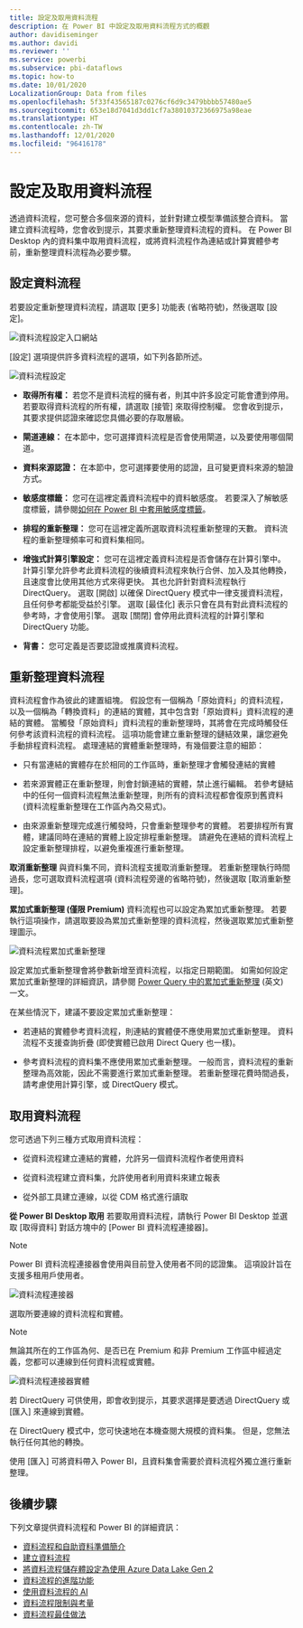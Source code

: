 ```yaml
---
title: 設定及取用資料流程
description: 在 Power BI 中設定及取用資料流程方式的概觀
author: davidiseminger
ms.author: davidi
ms.reviewer: ''
ms.service: powerbi
ms.subservice: pbi-dataflows
ms.topic: how-to
ms.date: 10/01/2020
LocalizationGroup: Data from files
ms.openlocfilehash: 5f33f43565187c0276cf6d9c3479bbbb57480ae5
ms.sourcegitcommit: 653e18d7041d3dd1cf7a38010372366975a98eae
ms.translationtype: HT
ms.contentlocale: zh-TW
ms.lasthandoff: 12/01/2020
ms.locfileid: "96416178"
---
```

# <a name="configure-and-consume-a-dataflow"></a>設定及取用資料流程

透過資料流程，您可整合多個來源的資料，並針對建立模型準備該整合資料。 當建立資料流程時，您會收到提示，其要求重新整理資料流程的資料。 在 Power BI Desktop 內的資料集中取用資料流程，或將資料流程作為連結或計算實體參考前，重新整理資料流程為必要步驟。

## <a name="configuring-a-dataflow"></a>設定資料流程

若要設定重新整理資料流程，請選取 [更多] 功能表 (省略符號)，然後選取 [設定]。

![資料流程設定入口網站](media/dataflows-configure-consume/dataflow-settings.png)

[設定] 選項提供許多資料流程的選項，如下列各節所述。

![資料流程設定](media/dataflows-configure-consume/dataflow-settings-detailed.png)

* **取得所有權：** 若您不是資料流程的擁有者，則其中許多設定可能會遭到停用。 若要取得資料流程的所有權，請選取 [接管] 來取得控制權。 您會收到提示，其要求提供認證來確認您具備必要的存取層級。

* **閘道連線：** 在本節中，您可選擇資料流程是否會使用閘道，以及要使用哪個閘道。 

* **資料來源認證：** 在本節中，您可選擇要使用的認證，且可變更資料來源的驗證方式。

* **敏感度標籤：** 您可在這裡定義資料流程中的資料敏感度。 若要深入了解敏感度標籤，請參閱[如何在 Power BI 中套用敏感度標籤](../../admin/service-security-apply-data-sensitivity-labels.md)。

* **排程的重新整理：** 您可在這裡定義所選取資料流程重新整理的天數。 資料流程的重新整理頻率可和資料集相同。

* **增強式計算引擎設定：** 您可在這裡定義資料流程是否會儲存在計算引擎中。 計算引擎允許參考此資料流程的後續資料流程來執行合併、加入及其他轉換，且速度會比使用其他方式來得更快。 其也允許針對資料流程執行 DirectQuery。 選取 [開啟] 以確保 DirectQuery 模式中一律支援資料流程，且任何參考都能受益於引擎。 選取 [最佳化] 表示只會在具有對此資料流程的參考時，才會使用引擎。 選取 [關閉] 會停用此資料流程的計算引擎和 DirectQuery 功能。

* **背書：** 您可定義是否要認證或推廣資料流程。 

## <a name="refreshing-a-dataflow"></a>重新整理資料流程
資料流程會作為彼此的建置組塊。 假設您有一個稱為「原始資料」的資料流程，以及一個稱為「轉換資料」的連結的實體，其中包含對「原始資料」資料流程的連結的實體。 當觸發「原始資料」資料流程的重新整理時，其將會在完成時觸發任何參考該資料流程的資料流程。 這項功能會建立重新整理的鏈結效果，讓您避免手動排程資料流程。 處理連結的實體重新整理時，有幾個要注意的細節：

* 只有當連結的實體存在於相同的工作區時，重新整理才會觸發連結的實體

* 若來源實體正在重新整理，則會封鎖連結的實體，禁止進行編輯。 若參考鏈結中的任何一個資料流程無法重新整理，則所有的資料流程都會復原到舊資料 (資料流程重新整理在工作區內為交易式)。

* 由來源重新整理完成進行觸發時，只會重新整理參考的實體。 若要排程所有實體，建議同時在連結的實體上設定排程重新整理。 請避免在連結的資料流程上設定重新整理排程，以避免重複進行重新整理。

**取消重新整理** 與資料集不同，資料流程支援取消重新整理。 若重新整理執行時間過長，您可選取資料流程選項 (資料流程旁邊的省略符號)，然後選取 [取消重新整理]。

**累加式重新整理 (僅限 Premium)** 資料流程也可以設定為累加式重新整理。 若要執行這項操作，請選取要設為累加式重新整理的資料流程，然後選取累加式重新整理圖示。

![資料流程累加式重新整理](media/dataflows-configure-consume/dataflow-created-entity.png)

設定累加式重新整理會將參數新增至資料流程，以指定日期範圍。 如需如何設定累加式重新整理的詳細資訊，請參閱 [Power Query 中的累加式重新整理](/power-query/dataflows/incremental-refresh) (英文) 一文。

在某些情況下，建議不要設定累加式重新整理：

* 若連結的實體參考資料流程，則連結的實體便不應使用累加式重新整理。 資料流程不支援查詢折疊 (即使實體已啟用 Direct Query 也一樣)。 

* 參考資料流程的資料集不應使用累加式重新整理。 一般而言，資料流程的重新整理為高效能，因此不需要進行累加式重新整理。 若重新整理花費時間過長，請考慮使用計算引擎，或 DirectQuery 模式。

## <a name="consuming-a-dataflow"></a>取用資料流程

您可透過下列三種方式取用資料流程：

* 從資料流程建立連結的實體，允許另一個資料流程作者使用資料

* 從資料流程建立資料集，允許使用者利用資料來建立報表

* 從外部工具建立連線，以從 CDM 格式進行讀取

**從 Power BI Desktop 取用** 若要取用資料流程，請執行 Power BI Desktop 並選取 [取得資料] 對話方塊中的 [Power BI 資料流程連接器]。

> [!NOTE]
> Power BI 資料流程連接器會使用與目前登入使用者不同的認證集。 這項設計旨在支援多租用戶使用者。

![資料流程連接器](media/dataflows-configure-consume/dataflow-connector.png)

選取所要連線的資料流程和實體。 

> [!NOTE]
> 無論其所在的工作區為何、是否已在 Premium 和非 Premium 工作區中經過定義，您都可以連線到任何資料流程或實體。

![資料流程連接器實體](media/dataflows-configure-consume/dataflow-entities-picker.png)

若 DirectQuery 可供使用，即會收到提示，其要求選擇是要透過 DirectQuery 或 [匯入] 來連線到實體。 

在 DirectQuery 模式中，您可快速地在本機查閱大規模的資料集。 但是，您無法執行任何其他的轉換。 

使用 [匯入] 可將資料帶入 Power BI，且資料集會需要於資料流程外獨立進行重新整理。

## <a name="next-steps"></a>後續步驟
下列文章提供資料流程和 Power BI 的詳細資訊：

* [資料流程和自助資料準備簡介](dataflows-introduction-self-service.md)
* [建立資料流程](dataflows-create.md)
* [將資料流程儲存體設定為使用 Azure Data Lake Gen 2](dataflows-azure-data-lake-storage-integration.md)
* [資料流程的進階功能](dataflows-premium-features.md)
* [使用資料流程的 AI](dataflows-machine-learning-integration.md)
* [資料流程限制與考量](dataflows-features-limitations.md)
* [資料流程最佳做法](dataflows-best-practices.md)